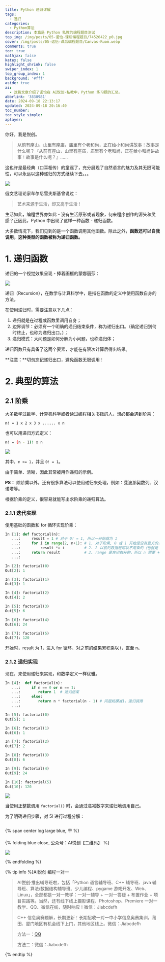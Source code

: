 ```yaml
---
title: Python 递归详解
tags:
  - 递归
categories:
  - Python算法
description: 本篇是 Python 私教的编程题目测试
top_img: /img/posts/05-诺怡-课后编程题目/74526422_p0.jpg
cover: /img/posts/05-诺怡-课后编程题目/Canvas-Ruom.webp
comments: true
toc: true
mathjax: false
katex: false
highlight_shrink: false
swiper_index: 1
top_group_index: 1
background: '#fff'
aside: true
ai:
  - 这篇文章介绍了诺怡在 AI悦创·私教中，Python 练习题的汇总。
abbrlink: '3830981'
date: 2024-09-18 22:13:17
updated: 2024-09-18 20:16:40
toc_number:
toc_style_simple:
aplayer:
---
```


你好，我是悦创。

> 从前有座山，山里有座庙，庙里有个老和尚，正在给小和尚讲故事！故事是什么呢？『从前有座山，山里有座庙，庙里有个老和尚，正在给小和尚讲故事！故事是什么呢？』……

这也许是最经典（口耳相传）的童谣了，充分展现了自然语言的魅力及其无限可能性，可以永远以这种递归的方式继续下去。。。

![](06-Python-递归详解/image.png)

俄文艺理论家车尔尼雪夫斯基曾说过：

> 艺术来源于生活，却又高于生活！

生活如此，编程世界亦如此 - 没有生活原形或者现象，何来程序创作的源头和灵感？正因此，Python 中出现了这样一种函数 - 递归函数。

大多数情况下，我们见到的是一个函数调用其他函数。除此之外，**函数还可以自我调用，这种类型的函数被称为递归函数。**


# 1. 递归函数

递归的一个视觉效果呈现 - 捧着画框的蒙娜丽莎：

![](06-Python-递归详解/image-1.png)

递归（Recursion），在数学与计算科学中，是指在函数的定义中使用函数自身的方法。

在使用递归时，需要注意以下几点：

1. 递归就是在过程或函数里调用自身；
2. 边界调节：必须有一个明确的递归结束条件，称为递归出口。（确定递归到何时终止，也称为递归出口。）；
3. 递归模式：大问题是如何分解为小问题，也称递归体；

递归函数只有具备了这两个要素，才能在有限次计算后得出结果。

**注意：**切勿忘记递归出口，避免函数无限调用！

# 2. 典型的算法

## 2.1 阶乘

大多数学过数学、计算机科学或者读过编程相关书籍的人，想必都会遇到阶乘：

```bash
n! = 1 x 2 x 3 x ...... x n
```

也可以用递归方式定义：

```bash
n! = (n - 1)! x n
```

![](06-Python-递归详解/image-2.png)

其中，`n >= 1`，并且 `0! = 1`。

由于简单、清晰，因此其常被用作递归的示例。

**PS：** 除阶乘以外，还有很多算法可以使用递归来处理，例如：斐波那契数列、汉诺塔等。

根据阶乘的定义，很容易就能写出求阶乘的递归算法。

### 2.1.1 迭代实现

使用基础的函数和 for 循环实现阶乘：

```python
In [1]: def factorial(n):
   ...:     result = 1 # 对于 0! = 1, 所以一开始就为 1
   ...:     for i in range(2, n+1): # 1. 对于阶乘, 0 或 1 开始是没有意义的，因为如果 n 是这两个数字的话，可以不用操作
   ...:         result *= i			# 2. 2 以前的数据是可以不用乘的（也就是 1）
   ...:     return result			# 3. range 是左闭右开的，所以 n 需要 +1
   ...:

In [2]: factorial(0)
Out[2]: 1

In [3]: factorial(1)
Out[3]: 1

In [4]: factorial(2)
Out[4]: 2

In [5]: factorial(3)
Out[5]: 6

In [6]: factorial(4)
Out[6]: 24

In [7]: factorial(5)
Out[7]: 120
```

开始时，result 为 1，进入 for 循环，对之前的结果累积乘以 i，直至 n。

### 2.1.2 递归实现

现在，来使用递归来实现，和数学定义一样优雅。

```python
In [4]:  def factorial(n):
   ...:     if n == 0 or n == 1:
   ...:        return 1  # 递归结束
   ...:     else:
   ...:        return n * factorial(n - 1) # 问题规模减1，递归调用
   ...:

In [5]: factorial(0)
Out[5]: 1

In [6]: factorial(1)
Out[6]: 1

In [7]: factorial(2)
Out[7]: 2

In [8]: factorial(3)
Out[8]: 6

In [9]: factorial(4)
Out[9]: 24

In [10]: factorial(5)
Out[10]: 120
```

![](06-Python-递归详解/2.gif)

当使用正整数调用 `factorial()` 时，会通过递减数字来递归地调用自己。

为了明确递归步骤，对 5! 进行过程分解：

```python

```



















{% span center log large blue, 🪧 %}

{% folding blue close, 公众号：AI悦创【二维码】 %}

![](https://bornforthis.cn/gzh.jpg)

{% endfolding %}

{% tip info %}AI悦创·编程一对一

> AI悦创·推出辅导班啦，包括「Python 语言辅导班、C++ 辅导班、java 辅导班、算法/数据结构辅导班、少儿编程、pygame 游戏开发、Web、Linux」，全部都是一对一教学：一对一辅导 + 一对一答疑 + 布置作业 + 项目实践等。当然，还有线下线上摄影课程、Photoshop、Premiere 一对一教学、QQ、微信在线，随时响应！微信：Jiabcdefh
>
> C++ 信息奥赛题解，长期更新！长期招收一对一中小学信息奥赛集训，莆田、厦门地区有机会线下上门，其他地区线上。微信：Jiabcdefh
>
> 方法一：[QQ](http://wpa.qq.com/msgrd?v=3&uin=1432803776&site=qq&menu=yes)
>
> 方法二：微信：Jiabcdefh

{% endtip %}


